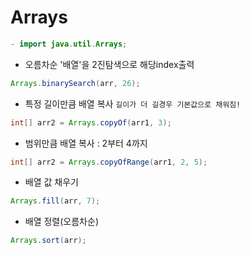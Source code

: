 # Arrays 
```java
- import java.util.Arrays;
```
- 오름차순 '배열'을 2진탐색으로 해당index출력
```java
Arrays.binarySearch(arr, 26);
  ```
- 특정 길이만큼 배열 복사 `길이가 더 길경우 기본값으로 채워짐!`
```java
int[] arr2 = Arrays.copyOf(arr1, 3);
  ```
- 범위만큼 배열 복사 : 2부터 4까지
```java
int[] arr2 = Arrays.copyOfRange(arr1, 2, 5);
  ```
- 배열 값 채우기
```java
Arrays.fill(arr, 7);
```
- 배열 정렬(오름차순)
```java
Arrays.sort(arr);
```



  
  
